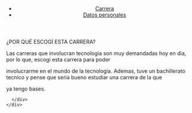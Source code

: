 <!DOCTYPE html>
<html lang="en">
  <head>
    <meta charset="UTF-8" />
    <meta name="viewport" content="width=device-width, initial-scale=1.0" />
    <title>Pagina personal</title>
    <link rel="stylesheet" href="ihm.css" />
  </head>


  <body>
  <main>
    <header>
      <nav>
        <ul>
          <li><a href="index.html">Carrera</a></li>
          <li><a href="acerca.html">Datos personales</a></li>
        </ul>
      </nav>
    </header>
    <section>
      <P class="s">¿POR QUÉ ESCOGÍ ESTA CARRERA?</P>
    </section>
    <div id="mis_vis">
    <div>
      <p>Las carreras que involucran tecnologia son muy demandadas hoy en dia, por lo que, escogi esta carrera para poder </p>
      <p> involucrarme en el mundo de la tecnologia. Ademas, tuve un bachillerato tecnico y pense que seria bueno estudiar una carrera de la que </p>
      <p>ya tengo bases.</p>

    
      </div>
    </div>
  </main>
  </body>
</html>
